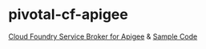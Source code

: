 # pivotal-cf-apigee
[Cloud Foundry Service Broker for Apigee](apigee-cf-service-broker)
& [Sample Code](sample-api)
